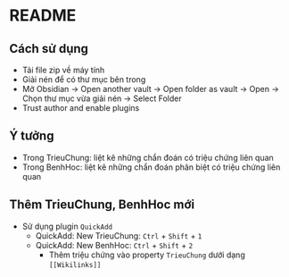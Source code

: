 # README
## Cách sử dụng
- Tải file zip về máy tính
- Giải nén để có thư mục bên trong
- Mở Obsidian → Open another vault → Open folder as vault → Open → Chọn thư mục vừa giải nén → Select Folder
- Trust author and enable plugins

## Ý tưởng
- Trong TrieuChung: liệt kê những chẩn đoán có triệu chứng liên quan
- Trong BenhHoc: liệt kê những chẩn đoán phân biệt có triệu chứng liên quan

## Thêm TrieuChung, BenhHoc mới
- Sử dụng plugin `QuickAdd`
	- QuickAdd: New TrieuChung: `Ctrl` + `Shift` + `1`
	- QuickAdd: New BenhHoc: `Ctrl` + `Shift` + `2`
		- Thêm triệu chứng vào property `TrieuChung` dưới dạng `[[Wikilinks]]`

